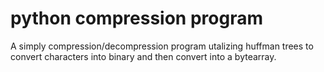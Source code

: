 # python compression program

A simply compression/decompression program utalizing huffman trees to convert characters into binary and then convert into a bytearray.
